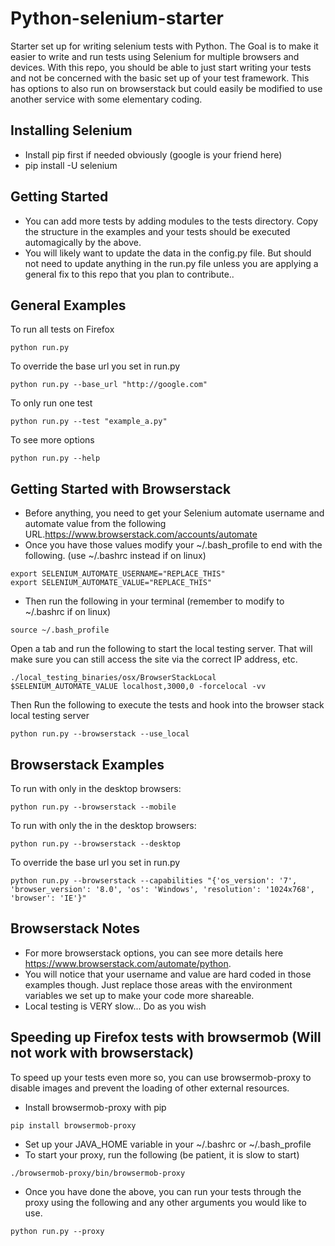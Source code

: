 Python-selenium-starter
=========
Starter set up for writing selenium tests with Python. The Goal is to make it easier to write and run tests
using Selenium for multiple browsers and devices. With this repo, you should be able to just start writing your tests
and not be concerned with the basic set up of your test framework. This has options to also run on browserstack but could easily be modified to use another service with some elementary coding.

Installing Selenium
----------
- Install pip first if needed obviously (google is your friend here)
- pip install -U selenium


Getting Started
-----------
- You can add more tests by adding modules to the tests directory. Copy the structure in the examples and your tests
should be executed automagically by the above.
- You will likely want to update the data in the config.py file. But should not need to update anything in the
run.py file unless you are applying a general fix to this repo that you plan to contribute..

General Examples
---------
To run all tests on Firefox
```
python run.py
```
To override the base url you set in run.py
```
python run.py --base_url "http://google.com"
````
To only run one test
```
python run.py --test "example_a.py"
````
To see more options
```
python run.py --help
```

Getting Started with Browserstack
----------
- Before anything, you need to get your Selenium automate username and automate value from the following URL.https://www.browserstack.com/accounts/automate
- Once you have those values modify your ~/.bash_profile to end with the following. (use ~/.bashrc instead if on linux)
```
export SELENIUM_AUTOMATE_USERNAME="REPLACE_THIS"
export SELENIUM_AUTOMATE_VALUE="REPLACE_THIS"
```
- Then run the following in your terminal (remember to modify to ~/.bashrc if on linux)
```
source ~/.bash_profile
```

Open a tab and run the following to start the local testing server. That will make sure you can still access the site via the correct IP address, etc.
```
./local_testing_binaries/osx/BrowserStackLocal $SELENIUM_AUTOMATE_VALUE localhost,3000,0 -forcelocal -vv
```
Then Run the following to execute the tests and hook into the browser stack local testing server
```
python run.py --browserstack --use_local
```

Browserstack Examples
--------
To run with only in the desktop browsers:
```
python run.py --browserstack --mobile
```
To run with only the in the desktop browsers:
```
python run.py --browserstack --desktop
```
To override the base url you set in run.py
```
python run.py --browserstack --capabilities "{'os_version': '7', 'browser_version': '8.0', 'os': 'Windows', 'resolution': '1024x768', 'browser': 'IE'}"
````

Browserstack Notes
----------
- For more browserstack options, you can see more details here https://www.browserstack.com/automate/python.
- You will notice that your username and value are hard coded in those examples though. Just replace those areas with the environment variables we set up to make your code more shareable.
- Local testing is VERY slow... Do as you wish


Speeding up Firefox tests with browsermob (Will not work with browserstack)
-----------
To speed up your tests even more so, you can use browsermob-proxy to disable images and prevent the loading of other external resources.
- Install browsermob-proxy with pip
```
pip install browsermob-proxy
```
- Set up your JAVA_HOME variable in your ~/.bashrc or ~/.bash_profile
- To start your proxy, run the following (be patient, it is slow to start)
```
./browsermob-proxy/bin/browsermob-proxy
```
- Once you have done the above, you can run your tests through the proxy using the following and any other arguments you would like to use.
```
python run.py --proxy
```
